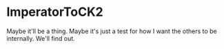 # ImperatorToCK2
Maybe it'll be a thing. Maybe it's just a test for how I want the others to be internally. We'll find out.
